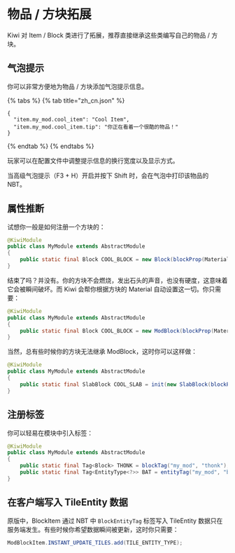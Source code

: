 # 物品 / 方块拓展

Kiwi 对 Item / Block 类进行了拓展，推荐直接继承这些类编写自己的物品 / 方块。

## 气泡提示

你可以非常方便地为物品 / 方块添加气泡提示信息。

{% tabs %}
{% tab title="zh\_cn.json" %}
```text
{
  "item.my_mod.cool_item": "Cool Item",
  "item.my_mod.cool_item.tip": "你正在看着一个很酷的物品！"
}
```
{% endtab %}
{% endtabs %}

玩家可以在配置文件中调整提示信息的换行宽度以及显示方式。

当高级气泡提示（F3 + H）开启并按下 Shift 时，会在气泡中打印该物品的 NBT。

## 属性推断

试想你一般是如何注册一个方块的：

```java
@KiwiModule
public class MyModule extends AbstractModule
{
    public static final Block COOL_BLOCK = new Block(blockProp(Material.WOOD));
}
```

结束了吗？并没有。你的方块不会燃烧，发出石头的声音，也没有硬度，这意味着它会被瞬间破坏。而 Kiwi 会帮你根据方块的 Material 自动设置这一切。你只需要：

```java
@KiwiModule
public class MyModule extends AbstractModule
{
    public static final Block COOL_BLOCK = new ModBlock(blockProp(Material.WOOD));
}
```

当然，总有些时候你的方块无法继承 ModBlock，这时你可以这样做：

```java
@KiwiModule
public class MyModule extends AbstractModule
{
    public static final SlabBlock COOL_SLAB = init(new SlabBlock(blockProp(Material.WOOD)));
}
```

## 注册标签

你可以轻易在模块中引入标签：

```java
@KiwiModule
public class MyModule extends AbstractModule
{
    public static final Tag<Block> THONK = blockTag("my_mod", "thonk");
    public static final Tag<EntityType<?>> BAT = entityTag("my_mod", "bat");
}
```

## 在客户端写入 TileEntity 数据

原版中，BlockItem 通过 NBT 中 `BlockEntityTag` 标签写入 TileEntity 数据只在服务端发生。有些时候你希望数据瞬间被更新，这时你只需要：

```java
ModBlockItem.INSTANT_UPDATE_TILES.add(TILE_ENTITY_TYPE);
```



